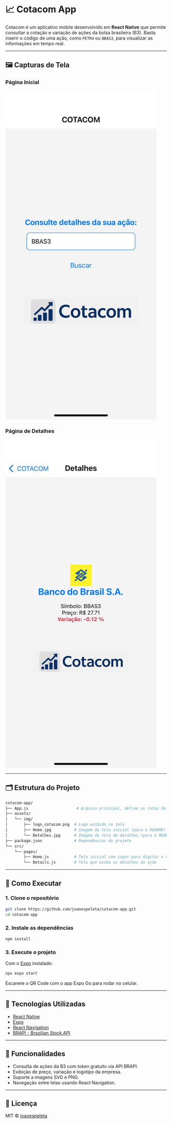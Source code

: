 
# 📈 Cotacom App

Cotacom é um aplicativo mobile desenvolvido em **React Native** que permite consultar a cotação e variação de ações da bolsa brasileira (B3). Basta inserir o código de uma ação, como `PETR4` ou `BBAS3`, para visualizar as informações em tempo real.

---

## 🖼️ Capturas de Tela

### Página Inicial
![Home](assets/img/Home.jpg)

### Página de Detalhes
![Detalhes](assets/img/Detalhes.jpg)

---

## 🗂️ Estrutura do Projeto

```bash
cotacom-app/
├── App.js                     # Arquivo principal, define as rotas da aplicação
├── assets/
│   └── img/
│       ├── logo_cotacom.png  # Logo exibido na tela
│       ├── Home.jpg          # Imagem da tela inicial (para o README)
│       └── Detalhes.jpg      # Imagem da tela de detalhes (para o README)
├── package.json              # Dependências do projeto
└── src/
    └── pages/
        ├── Home.js           # Tela inicial com input para digitar o código da ação
        └── Details.js        # Tela que exibe os detalhes da ação
```

---

## 🚀 Como Executar

### 1. Clone o repositório

```bash
git clone https://github.com/joaoespeleta/cotacom-app.git
cd cotacom-app
```

### 2. Instale as dependências

```bash
npm install
```

### 3. Execute o projeto

Com o [Expo](https://expo.dev/) instalado:

```bash
npx expo start
```

Escaneie o QR Code com o app Expo Go para rodar no celular.

---

## 🔧 Tecnologias Utilizadas

- [React Native](https://reactnative.dev/)
- [Expo](https://expo.dev/)
- [React Navigation](https://reactnavigation.org/)
- [BRAPI - Brazilian Stock API](https://brapi.dev/)

---

## 🧠 Funcionalidades

- Consulta de ações da B3 com token gratuito via API BRAPI.
- Exibição de preço, variação e logotipo da empresa.
- Suporte a imagens SVG e PNG.
- Navegação entre telas usando React Navigation.

---

## 📄 Licença

MIT © [joaoespeleta](https://github.com/joaoespeleta)

